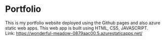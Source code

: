 # Portfolio
This is my portfolio website deployed using the Github pages and also azure static web apps. This web app is built using HTML, CSS, JAVASCRIPT. 
<br>
Link: https://wonderful-meadow-0879aac00.5.azurestaticapps.net/
